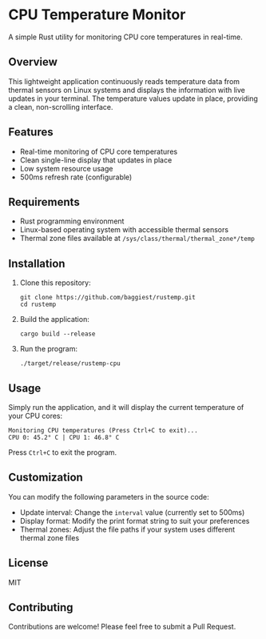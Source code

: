 # CPU Temperature Monitor

A simple Rust utility for monitoring CPU core temperatures in real-time.

## Overview

This lightweight application continuously reads temperature data from thermal sensors on Linux systems and displays the information with live updates in your terminal. The temperature values update in place, providing a clean, non-scrolling interface.

## Features

- Real-time monitoring of CPU core temperatures
- Clean single-line display that updates in place
- Low system resource usage
- 500ms refresh rate (configurable)

## Requirements

- Rust programming environment
- Linux-based operating system with accessible thermal sensors
- Thermal zone files available at `/sys/class/thermal/thermal_zone*/temp`

## Installation

1. Clone this repository:
   ```
   git clone https://github.com/baggiest/rustemp.git
   cd rustemp
   ```

2. Build the application:
   ```
   cargo build --release
   ```

3. Run the program:
   ```
   ./target/release/rustemp-cpu
   ```

## Usage

Simply run the application, and it will display the current temperature of your CPU cores:

```
Monitoring CPU temperatures (Press Ctrl+C to exit)...
CPU 0: 45.2° C | CPU 1: 46.8° C
```

Press `Ctrl+C` to exit the program.

## Customization

You can modify the following parameters in the source code:

- Update interval: Change the `interval` value (currently set to 500ms)
- Display format: Modify the print format string to suit your preferences
- Thermal zones: Adjust the file paths if your system uses different thermal zone files

## License

MIT

## Contributing

Contributions are welcome! Please feel free to submit a Pull Request.

